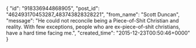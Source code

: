  {
   "id": "918336944868905",
   "post_id": "462493170453287_483743828328221",
   "from_name": "Scott Duncan",
   "message": "He could not reconcile being a Piece-of-Shit Christian and reality. With few exceptions, people who are ex-piece-of-shit christians, have a hard time facing me.",
   "created_time": "2015-12-23T00:50:46+0000"
 }
